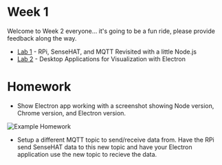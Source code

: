 # Week 1

Welcome to Week 2 everyone... it's going to be a fun ride, please provide feedback along the way.

- [Lab 1](lab1/README.md) - RPi, SenseHAT, and MQTT Revisited with a little Node.js
- [Lab 2](lab2/README.md) - Desktop Applications for Visualization with Electron

# Homework

- Show Electron app working with a screenshot showing Node version, Chrome version, and Electron version.

![Example Homework](assets/homework1-example.png)

- Setup a different MQTT topic to send/receive data from. Have the RPi send SenseHAT data to this new topic and have your Electron application use the new topic to recieve the data.